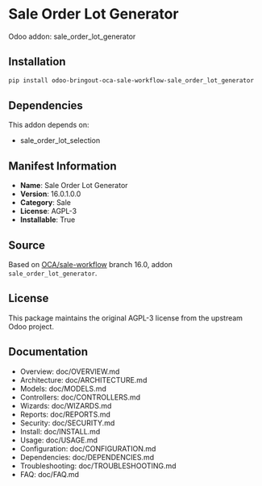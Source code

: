 # Sale Order Lot Generator

Odoo addon: sale_order_lot_generator

## Installation

```bash
pip install odoo-bringout-oca-sale-workflow-sale_order_lot_generator
```

## Dependencies

This addon depends on:
- sale_order_lot_selection

## Manifest Information

- **Name**: Sale Order Lot Generator
- **Version**: 16.0.1.0.0
- **Category**: Sale
- **License**: AGPL-3
- **Installable**: True

## Source

Based on [OCA/sale-workflow](https://github.com/OCA/sale-workflow) branch 16.0, addon `sale_order_lot_generator`.

## License

This package maintains the original AGPL-3 license from the upstream Odoo project.

## Documentation

- Overview: doc/OVERVIEW.md
- Architecture: doc/ARCHITECTURE.md
- Models: doc/MODELS.md
- Controllers: doc/CONTROLLERS.md
- Wizards: doc/WIZARDS.md
- Reports: doc/REPORTS.md
- Security: doc/SECURITY.md
- Install: doc/INSTALL.md
- Usage: doc/USAGE.md
- Configuration: doc/CONFIGURATION.md
- Dependencies: doc/DEPENDENCIES.md
- Troubleshooting: doc/TROUBLESHOOTING.md
- FAQ: doc/FAQ.md
